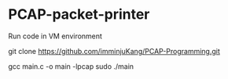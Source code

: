 # PCAP-packet-printer

Run code in VM environment

git clone https://github.com/imminjuKang/PCAP-Programming.git

gcc main.c -o main -lpcap
sudo ./main
